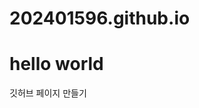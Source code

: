 # 202401596.github.io
<html>
 <head></head>
  <body>
    <h1>hello world</h1>
    깃허브 페이지 만들기
  </body>
</html>
